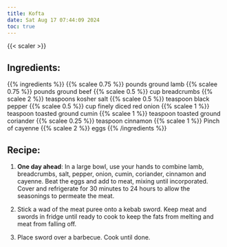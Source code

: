 ```yaml
---
title: Kofta
date: Sat Aug 17 07:44:09 2024
toc: true
---
```

{{< scaler >}}

## Ingredients:
{{% ingredients %}}
{{% scalee 0.75 %}} pounds ground lamb
{{% scalee 0.75 %}} pounds ground beef
{{% scalee 0.5 %}} cup breadcrumbs
{{% scalee 2 %}} teaspoons kosher salt
{{% scalee 0.5 %}} teaspoon black pepper
{{% scalee 0.5 %}} cup finely diced red onion
{{% scalee 1 %}} teaspoon toasted ground cumin
{{% scalee 1 %}} teaspoon toasted ground coriander
{{% scalee 0.25 %}} teaspoon cinnamon
{{% scalee 1 %}} Pinch of cayenne
{{% scalee 2 %}} eggs
{{% /ingredients %}}

## Recipe:
1. **One day ahead**: In a large bowl, use your hands to combine lamb,
   breadcrumbs, salt, pepper, onion, cumin, coriander, cinnamon and
   cayenne. Beat the eggs and add to meat, mixing until
   incorporated. Cover and refrigerate for 30 minutes to 24 hours to
   allow the seasonings to permeate the meat.

2. Stick a wad of the meat puree onto a kebab sword. Keep meat and
   swords in fridge until ready to cook to keep the fats from melting
   and meat from falling off.

3. Place sword over a barbecue. Cook until done.
